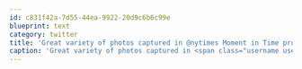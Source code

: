 ```yaml
---
id: c831f42a-7d55-44ea-9922-20d9c6b6c99e
blueprint: text
category: twitter
title: 'Great variety of photos captured in @nytimes Moment in Time project: http://j.mp/ckE7ab'
caption: 'Great variety of photos captured in <span class="username username_linked">@<a href="https://twitter.com/nytimes" title="The New York Times">nytimes</a></span> Moment in Time project: http://j.mp/ckE7ab'
---
```

